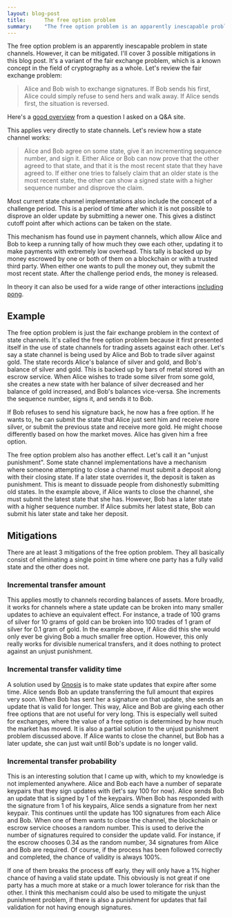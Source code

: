 ```yaml
---
layout: blog-post
title:      The free option problem
summary:    "The free option problem is an apparently inescapable problem in state channels. However, it can be mitigated. I'll cover 3 possible mitigations in this blog post. It's a variant of the fair exchange problem, which is a known concept in the field of cryptography as a whole."
---
```


The free option problem is an apparently inescapable problem in state channels. However, it can be mitigated. I'll cover 3 possible mitigations in this blog post. It's a variant of the fair exchange problem, which is a known concept in the field of cryptography as a whole. Let's review the fair exchange problem: 

> Alice and Bob wish to exchange signatures. If Bob sends his first, Alice could simply refuse to send hers and walk away. If Alice sends first, the situation is reversed.

Here's a [good overview](https://crypto.stackexchange.com/questions/35828/is-it-possible-for-alice-and-bob-to-both-sign-a-message-simultaneously) from a question I asked on a Q&A site.

This applies very directly to state channels. Let's review how a state channel works:

> Alice and Bob agree on some state, give it an incrementing sequence number, and sign it. Either Alice or Bob can now prove that the other agreed to that state, and that it is the most recent state that they have agreed to. If either one tries to falsely claim that an older state is the most recent state, the other can show a signed state with a higher sequence number and disprove the claim.

Most current state channel implementations also include the concept of a challenge period. This is a period of time after which it is not possible to disprove an older update by submitting a newer one. This gives a distinct cutoff point after which actions can be taken on the state.

This mechanism has found use in payment channels, which allow Alice and Bob to keep a running tally of how much they owe each other, updating it to make payments with extremely low overhead. This tally is backed up by money escrowed by one or both of them on a blockchain or with a trusted third party. When either one wants to pull the money out, they submit the most recent state. After the challenge period ends, the money is released.

In theory it can also be used for a wide range of other interactions [including pong](http://altheamesh.com/blog/state-channel-pong/).

## Example

The free option problem is just the fair exchange problem in the context of state channels. It's called the free option problem because it first presented itself in the use of state channels for trading assets against each other. Let's say a state channel is being used by Alice and Bob to trade silver against gold. The state records Alice's balance of silver and gold, and Bob's balance of silver and gold. This is backed up by bars of metal stored with an escrow service. When Alice wishes to trade some silver from some gold, she creates a new state with her balance of silver decreased and her balance of gold increased, and Bob's balances vice-versa. She increments the sequence number, signs it, and sends it to Bob.

If Bob refuses to send his signature back, he now has a free option. If he wants to, he can submit the state that Alice just sent him and receive more silver, or submit the previous state and receive more gold. He might choose differently based on how the market moves. Alice has given him a free option.

The free option problem also has another effect. Let's call it an "unjust punishment". Some state channel implementations have a mechanism where someone attempting to close a channel must submit a deposit along with their closing state. If a later state overrides it, the deposit is taken as punishment. This is meant to dissuade people from dishonestly submitting old states. In the example above, if Alice wants to close the channel, she must submit the latest state that she has. However, Bob has a later state with a higher sequence number. If Alice submits her latest state, Bob can submit his later state and take her deposit.

## Mitigations

There are at least 3 mitigations of the free option problem. They all basically consist of eliminating a single point in time where one party has a fully valid state and the other does not.

### Incremental transfer amount

This applies mostly to channels recording balances of assets. More broadly, it works for channels where a state update can be broken into many smaller updates to achieve an equivalent effect. For instance, a trade of 100 grams of silver for 10 grams of gold can be broken into 100 trades of 1 gram of silver for 0.1 gram of gold. In the example above, if Alice did this she would only ever be giving Bob a much smaller free option. However, this only really works for divisible numerical transfers, and it does nothing to protect against an unjust punishment.

### Incremental transfer validity time

A solution used by [Gnosis](https://gnosis.pm/) is to make state updates that expire after some time. Alice sends Bob an update transferring the full amount that expires very soon. When Bob has sent her a signature on that update, she sends an update that is valid for longer. This way, Alice and Bob are giving each other free options that are not useful for very long. This is especially well suited for exchanges, where the value of a free option is determined by how much the market has moved. It is also a partial solution to the unjust punishment problem discussed above. If Alice wants to close the channel, but Bob has a later update, she can just wait until Bob's update is no longer valid.

### Incremental transfer probability 

This is an interesting solution that I came up with, which to my knowledge is not implemented anywhere. Alice and Bob each have a number of separate keypairs that they sign updates with (let's say 100 for now). Alice sends Bob an update that is signed by 1 of the keypairs. When Bob has responded with the signature from 1 of his keypairs, Alice sends a signature from her next keypair. This continues until the update has 100 signatures from each Alice and Bob. When one of them wants to close the channel, the blockchain or escrow service chooses a random number. This is used to derive the number of signatures required to consider the update valid. For instance, if the escrow chooses 0.34 as the random number, 34 signatures from Alice and Bob are required. Of course, if the process has been followed correctly and completed, the chance of validity is always 100%. 

If one of them breaks the process off early, they will only have a 1% higher chance of having a valid state update. This obviously is not great if one party has a much more at stake or a much lower tolerance for risk than the other. I think this mechanism could also be used to mitigate the unjust punishment problem, if there is also a punishment for updates that fail validation for not having enough signatures.
